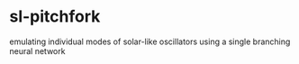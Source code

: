 # sl-pitchfork
emulating individual modes of solar-like oscillators using a single branching neural network
